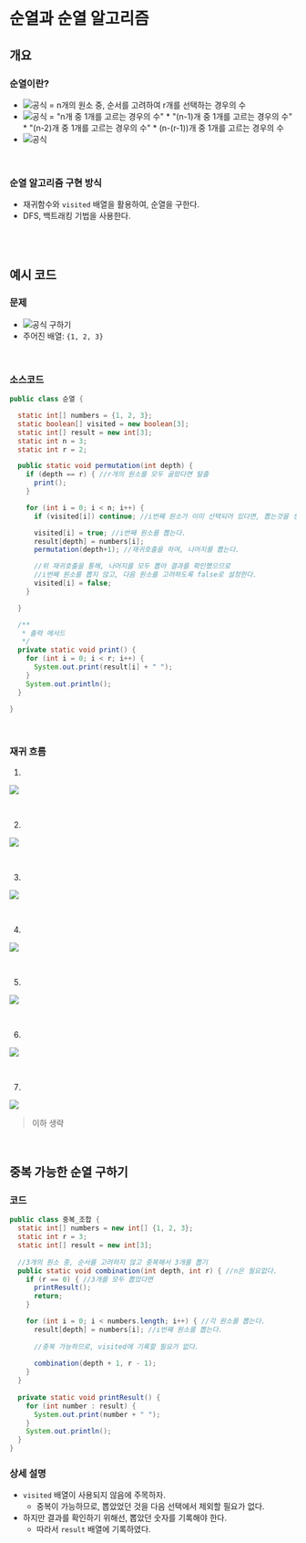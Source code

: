# 순열과 순열 알고리즘
## 개요
### 순열이란?
- ![공식](https://latex.codecogs.com/svg.image?_nP_r) = n개의 원소 중, 순서를 고려하여 r개를 선택하는 경우의 수
- ![공식](https://latex.codecogs.com/svg.image?_nP_r) = "n개 중 1개를 고르는 경우의 수" * "(n-1)개 중 1개를 고르는 경우의 수" * "(n-2)개 중 1개를 고르는 경우의 수" * (n-(r-1))개 중 1개를 고르는 경우의 수
- ![공식](https://latex.codecogs.com/svg.image?_nP_r=n*(n-1)*(n-2)*...*(n-r+1))

<br/>

### 순열 알고리즘 구현 방식
- 재귀함수와 `visited` 배열을 활용하여, 순열을 구한다.
- DFS, 백트래킹 기법을 사용한다.

<br/><br/>

## 예시 코드
### 문제
- ![공식](https://latex.codecogs.com/svg.image?_3P_2) 구하기
- 주어진 배열: `{1, 2, 3}`

<br/>

### 소스코드
```java
public class 순열 {

  static int[] numbers = {1, 2, 3};
  static boolean[] visited = new boolean[3];
  static int[] result = new int[3];
  static int n = 3;
  static int r = 2;

  public static void permutation(int depth) {
    if (depth == r) { //r개의 원소를 모두 골랐다면 탈출
      print();
    }

    for (int i = 0; i < n; i++) {
      if (visited[i]) continue; //i번째 원소가 이미 선택되어 있다면, 뽑는것을 생략한다.

      visited[i] = true; //i번째 원소를 뽑는다.
      result[depth] = numbers[i];
      permutation(depth+1); //재귀호출을 하여, 나머지를 뽑는다.

      //위 재귀호출을 통해, 나머지를 모두 뽑아 결과를 확인했으므로
      //i번째 원소를 뽑지 않고, 다음 원소를 고려하도록 false로 설정한다.
      visited[i] = false;
    }

  }

  /**
   * 출력 메서드
   */
  private static void print() {
    for (int i = 0; i < r; i++) {
      System.out.print(result[i] + " ");
    }
    System.out.println();
  }

}

```

<br/>

### 재귀 흐름
1.
![](./img/Untitled0.png)

<br/>

2.
![](./img/Untitled1.png)

<br/>

3.
![](./img/Untitled2.png)

<br/>

4.
![](./img/Untitled4.png)

<br/>

5.
![](./img/Untitled5.png)

<br/>

6.
![](./img/Untitled6.png)

<br/>

7.
![](./img/Untitled7.png)

> 이하 생략

<br/>

## 중복 가능한 순열 구하기
### 코드
```java
public class 중복_조합 {
  static int[] numbers = new int[] {1, 2, 3};
  static int r = 3;
  static int[] result = new int[3];
  
  //3개의 원소 중, 순서를 고려하지 않고 중복해서 3개를 뽑기
  public static void combination(int depth, int r) { //n은 필요없다.
    if (r == 0) { //3개를 모두 뽑았다면
      printResult();
      return;
    }

    for (int i = 0; i < numbers.length; i++) { //각 원소를 뽑는다.
      result[depth] = numbers[i]; //i번째 원소를 뽑는다.
      
      //중복 가능하므로, visited에 기록할 필요가 없다.
      
      combination(depth + 1, r - 1);
    }
  }
  
  private static void printResult() {
    for (int number : result) {
      System.out.print(number + " ");
    }
    System.out.println();
  }
}

```

### 상세 설명
- `visited` 배열이 사용되지 않음에 주목하자.
    - 중복이 가능하므로, 뽑았었던 것을 다음 선택에서 제외할 필요가 없다.
- 하지만 결과를 확인하기 위해선, 뽑았던 숫자를 기록해야 한다.
    - 따라서 `result` 배열에 기록하였다.